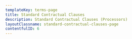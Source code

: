 ```yaml
---
templateKey: terms-page
title: Standard Contractual Clauses
description: Standard Contractual Clauses (Processors)
layoutClassname: standard-contractual-clauses-page
contentfulID: 6
---
```

